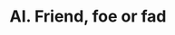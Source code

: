 ---
title: "AI. Friend, foe or fad"
talk_type: "Debate panel"
authors:
    - Marija Slavkovik
    - Kevin Baum
    - Martin Gundersen
    - Samia Touileb
---